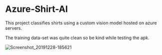 # Azure-Shirt-AI
This project classifies shirts using a custom vision model hosted on azure servers.
 
The training data-set was quite clean so be kind while testing the apk.

![Screenshot_20191228-185621](https://user-images.githubusercontent.com/37802577/76182416-22e36180-61c5-11ea-9dba-756ca4adb17a.png)
